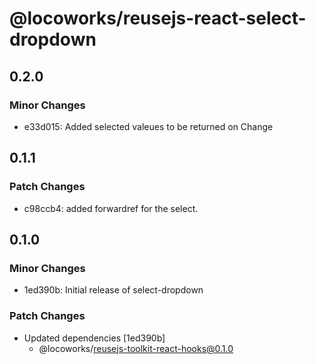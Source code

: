 # @locoworks/reusejs-react-select-dropdown

## 0.2.0

### Minor Changes

- e33d015: Added selected valeues to be returned on Change

## 0.1.1

### Patch Changes

- c98ccb4: added forwardref for the select.

## 0.1.0

### Minor Changes

- 1ed390b: Initial release of select-dropdown

### Patch Changes

- Updated dependencies [1ed390b]
  - @locoworks/reusejs-toolkit-react-hooks@0.1.0
